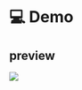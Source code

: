 # 💻 Demo

## preview

![](https://github.com/anthonychian/shadowverse-client/blob/main/demogif.gif)
